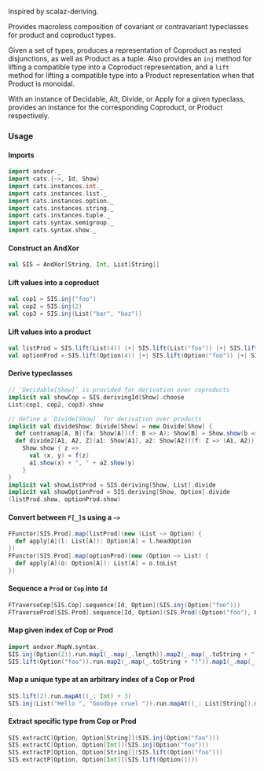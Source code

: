 Inspired by scalaz-deriving.

Provides macroless composition of covariant or contravariant
typeclasses for product and coproduct types.

Given a set of types, produces a representation of Coproduct as nested disjunctions,
as well as Product as a tuple. Also provides an `inj` method for lifting a compatible type
into a Coproduct representation, and a `lift` method for lifting a compatible type
into a Product representation when that Product is monoidal.

With an instance of Decidable, Alt, Divide, or Apply for a given typeclass,
provides an instance for the corresponding Coproduct, or Product respectively.

### Usage

#### Imports

```scala mdoc:silent
import andxor._
import cats.{~>, Id, Show}
import cats.instances.int._
import cats.instances.list._
import cats.instances.option._
import cats.instances.string._
import cats.instances.tuple._
import cats.syntax.semigroup._
import cats.syntax.show._
```

#### Construct an AndXor

```scala mdoc
val SIS = AndXor[String, Int, List[String]]
```

#### Lift values into a coproduct

```scala mdoc
val cop1 = SIS.inj("foo")
val cop2 = SIS.inj(2)
val cop3 = SIS.inj(List("bar", "baz"))
```

#### Lift values into a product

```scala mdoc
val listProd = SIS.lift(List(4)) |+| SIS.lift(List("foo")) |+| SIS.lift(List(List("bar")))
val optionProd = SIS.lift(Option(4)) |+| SIS.lift(Option("foo")) |+| SIS.lift(Option(List("bar")))
```

#### Derive typeclasses

```scala mdoc
// `Decidable[Show]` is provided for derivation over coproducts
implicit val showCop = SIS.derivingId[Show].choose
List(cop1, cop2, cop3).show

// define a `Divide[Show]` for derivation over products
implicit val divideShow: Divide[Show] = new Divide[Show] {
  def contramap[A, B](fa: Show[A])(f: B => A): Show[B] = Show.show(b => fa.show(f(b)))
  def divide2[A1, A2, Z](a1: Show[A1], a2: Show[A2])(f: Z => (A1, A2)): Show[Z] =
    Show.show { z =>
      val (x, y) = f(z)
      a1.show(x) + ", " + a2.show(y)
    }
}
implicit val showListProd = SIS.deriving[Show, List].divide
implicit val showOptionProd = SIS.deriving[Show, Option].divide
(listProd.show, optionProd.show)
```

#### Convert between `F[_]`s using a `~>`

```scala mdoc
FFunctor[SIS.Prod].map(listProd)(new (List ~> Option) {
  def apply[A](l: List[A]): Option[A] = l.headOption
})
FFunctor[SIS.Prod].map(optionProd)(new (Option ~> List) {
  def apply[A](o: Option[A]): List[A] = o.toList
})
```

#### Sequence a `Prod` or `Cop` into `Id`

```scala mdoc
FTraverseCop[SIS.Cop].sequence[Id, Option](SIS.inj(Option("foo")))
FTraverseProd[SIS.Prod].sequence[Id, Option](SIS.Prod((Option("foo"), Option(1), Option(List("bar")))))
```

#### Map given index of Cop or Prod

```scala mdoc
import andxor.MapN.syntax._
SIS.inj(Option(2)).run.map1(_.map(_.length)).map2(_.map(_.toString + "!"))
SIS.lift(Option("foo")).run.map2(_.map(_.toString + "!")).map1(_.map(_.length))
```

#### Map a unique type at an arbitrary index of a Cop or Prod

```scala mdoc
SIS.lift(2).run.mapAt((_: Int) + 3)
SIS.inj(List("Hello ", "Goodbye cruel ")).run.mapAt((_: List[String]).map(_ + "world"))
```

#### Extract specific type from Cop or Prod

```scala mdoc
SIS.extractC[Option, Option[String]](SIS.inj(Option("foo")))
SIS.extractC[Option, Option[Int]](SIS.inj(Option("foo")))
SIS.extractP[Option, Option[String]](SIS.lift(Option("foo")))
SIS.extractP[Option, Option[Int]](SIS.lift(Option(1)))
```
